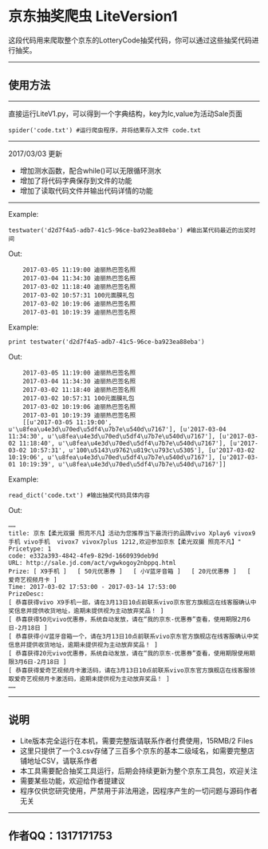 ﻿京东抽奖爬虫 LiteVersion1
===================
这段代码用来爬取整个京东的LotteryCode抽奖代码，你可以通过这些抽奖代码进行抽奖。


----------


使用方法
----
----------
直接运行LiteV1.py，可以得到一个字典结构，key为lc,value为活动Sale页面

    spider('code.txt') #运行爬虫程序，并将结果存入文件 code.txt

----------

2017/03/03 更新

 - 增加测水函数，配合while()可以无限循环测水
 - 增加了将代码字典保存到文件的功能
 - 增加了读取代码文件并输出代码详情的功能
 


----------
Example:

    testwater('d2d7f4a5-adb7-41c5-96ce-ba923ea88eba') #输出某代码最近的出奖时间
Out:
   

        2017-03-05 11:19:00 迪丽热巴签名照
        2017-03-04 11:34:30 迪丽热巴签名照
        2017-03-02 11:18:40 迪丽热巴签名照
        2017-03-02 10:57:31 100元面膜礼包
        2017-03-02 10:19:06 迪丽热巴签名照
        2017-03-01 10:19:39 迪丽热巴签名照
Example:

    print testwater('d2d7f4a5-adb7-41c5-96ce-ba923ea88eba') 
Out:

        2017-03-05 11:19:00 迪丽热巴签名照
        2017-03-04 11:34:30 迪丽热巴签名照
        2017-03-02 11:18:40 迪丽热巴签名照
        2017-03-02 10:57:31 100元面膜礼包
        2017-03-02 10:19:06 迪丽热巴签名照
        2017-03-01 10:19:39 迪丽热巴签名照
        [[u'2017-03-05 11:19:00', u'\u8fea\u4e3d\u70ed\u5df4\u7b7e\u540d\u7167'], [u'2017-03-04 11:34:30', u'\u8fea\u4e3d\u70ed\u5df4\u7b7e\u540d\u7167'], [u'2017-03-02 11:18:40', u'\u8fea\u4e3d\u70ed\u5df4\u7b7e\u540d\u7167'], [u'2017-03-02 10:57:31', u'100\u5143\u9762\u819c\u793c\u5305'], [u'2017-03-02 10:19:06', u'\u8fea\u4e3d\u70ed\u5df4\u7b7e\u540d\u7167'], [u'2017-03-01 10:19:39', u'\u8fea\u4e3d\u70ed\u5df4\u7b7e\u540d\u7167']]
Example:

    read_dict('code.txt') #输出抽奖代码具体内容
Out:

    ……
    title: 京东【柔光双摄 照亮不凡】活动为您推荐当下最流行的品牌vivo Xplay6 vivox9  手机 vivo手机  vivox7 vivox7plus 1212,欢迎参加京东【柔光双摄 照亮不凡】" 
    Pricetype: 1
    code: e332a393-4842-4fe9-829d-1660939deb9d
    URL: http://sale.jd.com/act/vgwkogoy2nbppq.html
    Prize: [ X9手机 ]   [ 50元优惠券 ]   [ 小V蓝牙音箱 ]   [ 20元优惠券 ]   [ 爱奇艺视频月卡 ]   
    Time: 2017-03-02 17:53:00 - 2017-03-14 17:53:00
    PrizeDesc:
    [ 恭喜获得vivo X9手机一部，请在3月13日10点前联系vivo京东官方旗舰店在线客服确认中奖信息并提供收货地址，逾期未提供视为主动放弃奖品！ ]
    [ 恭喜获得50元vivo优惠券，系统自动发放，请在“我的京东-优惠券”查看，使用期限2月6日-2月18日 ]
    [ 恭喜获得小V蓝牙音箱一个，请在3月13日10点前联系vivo京东官方旗舰店在线客服确认中奖信息并提供收货地址，逾期未提供视为主动放弃奖品！ ]
    [ 恭喜获得20元vivo优惠券，系统自动发放，请在“我的京东-优惠券”查看，使用期限使用期限3月6日-2月18日 ]
    [ 恭喜获得爱奇艺视频月卡激活码，请在3月13日10点前联系vivo京东官方旗舰店在线客服领取爱奇艺视频月卡激活码，逾期未提供视为主动放弃奖品！ ]
    ……


----------

说明
--

 - Lite版本完全运行在本机，需要完整版请联系作者付费使用，15RMB/2 Files
 - 这里只提供了一个3.csv存储了三百多个京东的基本二级域名，如需要完整店铺地址CSV，请联系作者
 - 本工具需要配合抽奖工具运行，后期会持续更新为整个京东工具包，欢迎关注
 - 需要某些功能，欢迎给作者提建议
 - 程序仅供您研究使用，严禁用于非法用途，因程序产生的一切问题与源码作者无关
 


----------

作者QQ：1317171753
---------------

